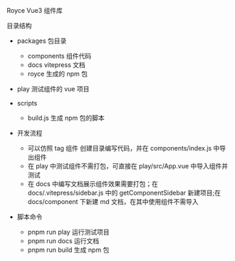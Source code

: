 Royce Vue3 组件库

目录结构

- packages 包目录

  - components 组件代码
  - docs vitepress 文档
  - royce 生成的 npm 包

- play 测试组件的 vue 项目

- scripts

  - build.js 生成 npm 包的脚本

- 开发流程

  - 可以仿照 tag 组件 创建目录编写代码，并在 components/index.js 中导出组件
  - 在 play 中测试组件不需打包，可直接在 play/src/App.vue 中导入组件并测试
  - 在 docs 中编写文档展示组件效果需要打包；在 docs/.vitepress/sidebar.js 中的 getComponentSidebar 新建项目;在 docs/component 下新建 md 文档，在其中使用组件不需导入

- 脚本命令
  - pnpm run play 运行测试项目
  - pnpm run docs 运行文档
  - pnpm run build 生成 npm 包
